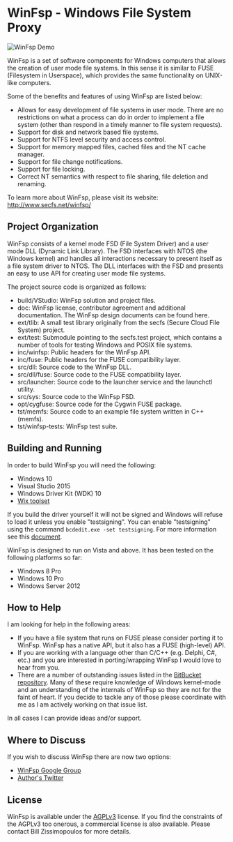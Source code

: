 # WinFsp - Windows File System Proxy

![WinFsp Demo](http://www.secfs.net/winfsp/files/cap.gif)

WinFsp is a set of software components for Windows computers that allows the creation of user mode file systems. In this sense it is similar to FUSE (Filesystem in Userspace), which provides the same functionality on UNIX-like computers.

Some of the benefits and features of using WinFsp are listed below:

* Allows for easy development of file systems in user mode. There are no restrictions on what a process can do in order to implement a file system (other than respond in a timely manner to file system requests).
* Support for disk and network based file systems.
* Support for NTFS level security and access control.
* Support for memory mapped files, cached files and the NT cache manager.
* Support for file change notifications.
* Support for file locking.
* Correct NT semantics with respect to file sharing, file deletion and renaming.

To learn more about WinFsp, please visit its website: http://www.secfs.net/winfsp/

## Project Organization

WinFsp consists of a kernel mode FSD (File System Driver) and a user mode DLL (Dynamic Link Library). The FSD interfaces with NTOS (the Windows kernel) and handles all interactions necessary to present itself as a file system driver to NTOS. The DLL interfaces with the FSD and presents an easy to use API for creating user mode file systems.

The project source code is organized as follows:

* build/VStudio: WinFsp solution and project files.
* doc: WinFsp license, contributor agreement and additional documentation. The WinFsp design documents can be found here.
* ext/tlib: A small test library originally from the secfs (Secure Cloud File System) project.
* ext/test: Submodule pointing to the secfs.test project, which contains a number of tools for testing Windows and POSIX file systems.
* inc/winfsp: Public headers for the WinFsp API.
* inc/fuse: Public headers for the FUSE compatibility layer.
* src/dll: Source code to the WinFsp DLL.
* src/dll/fuse: Source code to the FUSE compatibility layer.
* src/launcher: Source code to the launcher service and the launchctl utility.
* src/sys: Source code to the WinFsp FSD.
* opt/cygfuse: Source code for the Cygwin FUSE package.
* tst/memfs: Source code to an example file system written in C++ (memfs).
* tst/winfsp-tests: WinFsp test suite.

## Building and Running

In order to build WinFsp you will need the following:

* Windows 10
* Visual Studio 2015
* Windows Driver Kit (WDK) 10
* [Wix toolset](http://wixtoolset.org)

If you build the driver yourself it will not be signed and Windows will refuse to load it unless you enable "testsigning". You can enable "testsigning" using the command `bcdedit.exe -set testsigning`. For more information see this [document](http://www.secfs.net/winfsp/develop/debug/).

WinFsp is designed to run on Vista and above. It has been tested on the following platforms so far:

* Windows 8 Pro
* Windows 10 Pro
* Windows Server 2012

## How to Help

I am looking for help in the following areas:

* If you have a file system that runs on FUSE please consider porting it to WinFsp. WinFsp has a native API, but it also has a FUSE (high-level) API.
* If you are working with a language other than C/C++ (e.g. Delphi, C#, etc.) and you are interested in porting/wrapping WinFsp I would love to hear from you.
* There are a number of outstanding issues listed in the [BitBucket repository](https://bitbucket.org/billziss/winfsp/issues?status=new&status=open). Many of these require knowledge of Windows kernel-mode and an understanding of the internals of WinFsp so they are not for the faint of heart. If you decide to tackle any of those please coordinate with me as I am actively working on that issue list.

In all cases I can provide ideas and/or support.

## Where to Discuss

If you wish to discuss WinFsp there are now two options:

- [WinFsp Google Group](https://groups.google.com/forum/#!forum/winfsp)
- [Author's Twitter](https://twitter.com/BZissimopoulos)

## License

WinFsp is available under the [AGPLv3](http://www.gnu.org/licenses/agpl-3.0.html) license. If you find the constraints of the AGPLv3 too onerous, a commercial license is also available. Please contact Bill Zissimopoulos <billziss at navimatics.com> for more details.
